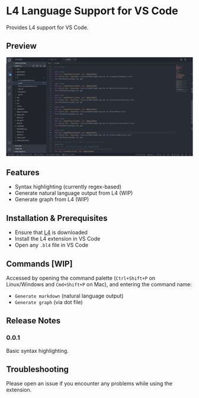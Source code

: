 # L4 Language Support for VS Code

Provides L4 support for VS Code.

## Preview

![First preview screenshot](media/preview.png)

## Features

- Syntax highlighting (currently regex-based)
- Generate natural language output from L4 (WIP)
- Generate graph from L4 (WIP)

## Installation & Prerequisites

- Ensure that [L4](https://github.com/smucclaw/baby-l4) is downloaded 
- Install the L4 extension in VS Code 
- Open any `.bl4` file in VS Code

## Commands [WIP]

Accessed by opening the command palette (`Ctrl+Shift+P` on Linux/Windows and `Cmd+Shift+P` on Mac), and entering the command name:

- `Generate markdown` (natural language output)
- `Generate graph` (via dot file)

## Release Notes

### 0.0.1

Basic syntax highlighting.

## Troubleshooting

Please open an issue if you encounter any problems while using the extension. 
